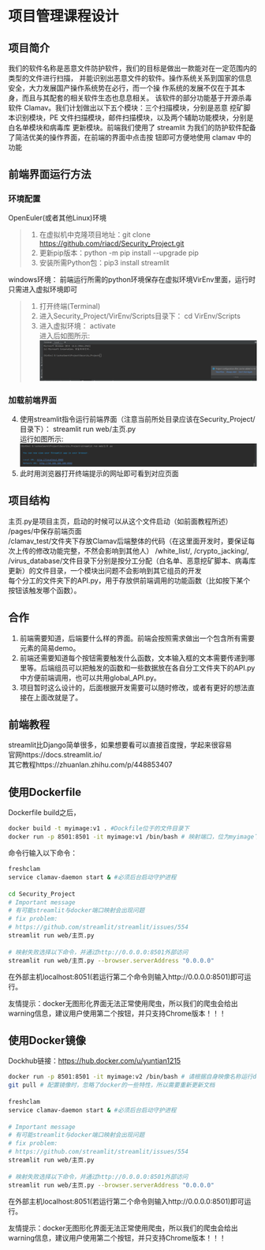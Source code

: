# 项目管理课程设计
## 项目简介
我们的软件名称是恶意文件防护软件，我们的目标是做出一款能对在一定范围内的类型的文件进行扫描，
并能识别出恶意文件的软件。操作系统关系到国家的信息安全，大力发展国产操作系统势在必行，而一个操
作系统的发展不仅在于其本身，而且与其配套的相关软件生态也息息相关。
该软件的部分功能基于开源杀毒软件 Clamav。我们计划做出以下五个模块：三个扫描模块，分别是恶意
挖矿脚本识别模块，PE 文件扫描模块，邮件扫描模块，以及两个辅助功能模块，分别是白名单模块和病毒库
更新模块。前端我们使用了 streamlit 为我们的防护软件配备了简洁优美的操作界面，在前端的界面中点击按 钮即可方便地使用 clamav 中的功能

## 前端界面运行方法
### 环境配置
OpenEuler(或者其他Linux)环境
>1. 在虚拟机中克隆项目地址：git clone https://github.com/riacd/Security_Project.git
>2. 更新pip版本：python -m pip install --upgrade pip
>3. 安装所需Python包：pip3 install streamlit

[comment]: <> ">3. 安装所需Python包：pip3 install -r requirements.txt  "

windows环境：
前端运行所需的python环境保存在虚拟环境VirEnv里面，运行时只需进入虚拟环境即可
>1. 打开终端(Terminal)
>2. 进入Security_Project/VirEnv/Scripts目录下：
>     cd VirEnv/Scripts
>3. 进入虚拟环境： 
>     activate  
>     进入后如图所示:![img.png](img.png)

### 加载前端界面
4. 使用streamlit指令运行前端界面（注意当前所处目录应该在Security_Project/目录下）：
    streamlit run web/主页.py  
   运行如图所示:![img_1.png](img_1.png)  
5. 此时用浏览器打开终端提示的网址即可看到对应页面


## 项目结构
主页.py是项目主页，启动的时候可以从这个文件启动（如前面教程所述）  
/pages/中保存前端页面  
/clamav_test/文件夹下存放Clamav后端整体的代码（在这里面开发时，要保证每次上传的修改功能完整，不然会影响到其他人）
/white_list/, /crypto_jacking/, /virus_database/文件目录下分别是按分工分配（白名单、恶意挖矿脚本、病毒库更新）的文件目录，一个模块出问题不会影响到其它组员的开发  
每个分工的文件夹下的API.py，用于存放供前端调用的功能函数（比如按下某个按钮该触发哪个函数）。

## 合作
1. 前端需要知道，后端要什么样的界面。前端会按照需求做出一个包含所有需要元素的简易demo。  
2. 前端还需要知道每个按钮需要触发什么函数，文本输入框的文本需要传递到哪里等。后端组员可以把触发的函数和一些数据放在各自分工文件夹下的API.py中方便前端调用，也可以共用global_API.py。  
3. 项目暂时这么设计的，后面根据开发需要可以随时修改，或者有更好的想法直接在上面改就是了。

## 前端教程
streamlit比Django简单很多，如果想要看可以直接百度搜，学起来很容易  
官网https://docs.streamlit.io/  
其它教程https://zhuanlan.zhihu.com/p/448853407  

## 使用Dockerfile

Dockerfile build之后， 
```sh 
docker build -t myimage:v1 . #Dockfile位于的文件目录下
docker run -p 8501:8501 -it myimage:v1 /bin/bash # 映射端口，位为myimage下，tag为v1
```

命令行输入以下命令：

```sh
freshclam
service clamav-daemon start & #必须后台启动守护进程

cd Security_Project
# Important message
# 有可能streamlit与docker端口映射会出现问题
# fix problem:
# https://github.com/streamlit/streamlit/issues/554
streamlit run web/主页.py

# 映射失败选择以下命令，并通过http://0.0.0.0:8501外部访问
streamlit run web/主页.py --browser.serverAddress "0.0.0.0"
```

在外部主机localhost:8051(若运行第二个命令则输入http://0.0.0.0:8501)即可运行。

友情提示：docker无图形化界面无法正常使用爬虫，所以我们的爬虫会给出warning信息，建议用户使用第二个按钮，并只支持Chrome版本！！！

## 使用Docker镜像

Dockhub链接：https://hub.docker.com/u/yuntian1215

```sh
docker run -p 8501:8501 -it myimage:v2 /bin/bash # 请根据自身映像名称运行docker
git pull # 配置镜像时，忽略了docker的一些特性，所以需要重新更新文档

freshclam
service clamav-daemon start & #必须后台启动守护进程

# Important message
# 有可能streamlit与docker端口映射会出现问题
# fix problem:
# https://github.com/streamlit/streamlit/issues/554
streamlit run web/主页.py

# 映射失败选择以下命令，并通过http://0.0.0.0:8501外部访问
streamlit run web/主页.py --browser.serverAddress "0.0.0.0"
```
在外部主机localhost:8051(若运行第二个命令则输入http://0.0.0.0:8501)即可运行。

友情提示：docker无图形化界面无法正常使用爬虫，所以我们的爬虫会给出warning信息，建议用户使用第二个按钮，并只支持Chrome版本！！！